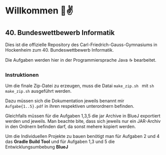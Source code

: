 # Willkommen 👋✌️

## 40. Bundeswettbewerb Informatik

Dies ist die offizielle Repository des Carl-Friedrich-Gauss-Gymnasiums in Hockenheim zum 40. Bundeswettbewerb Informatik. 

Die Aufgaben werden hier in der Programmiersprache Java ☕️ bearbeitet.

### Instruktionen

Um die finale Zip-Datei zu erzeugen, muss die Datai `make_zip.sh ` mit `sh make_zip.sh` ausgeführt werden.

Dazu müssen sich die Dokumentation jeweils benannt mir `Aufgabe{1..5}.pdf` in ihren respektiven unterordnern befinden.

Gleichfalls müssen für die Aufgaben 1,3,5 die jar Archive in BlueJ exportiert werden und jeweils. Man beachte bite, dass sich jeweils nur ein JAR-Archiv in den Ordnern befinden darf, da sonst mehere kopiert werden.

Um die Individuellen Projekte zu bauen benötigt man für Aufgaben 2 und 4 das __Gradle Build Tool__ und für Aufgaben 1,3 und 5 die Entwicklungsumbebung __BlueJ__
